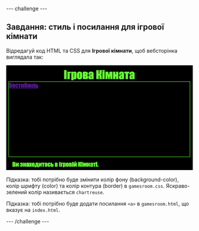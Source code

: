 \--- challenge \---

## Завдання: стиль і посилання для ігрової кімнати

Відредагуй код HTML та CSS для **Ігрової кімнати**, щоб вебсторінка виглядала так:

![знімок екрана](images/rooms-games-challenge.png)

Підказка: тобі потрібно буде змінити колір фону (background-color), колір шрифту (color) та колір контура (border) в `gamesroom.css`. Яскраво-зелений колір називається `chartreuse`.

Підказка: тобі потрібно буде додати посилання `<a>` в `gamesroom.html`, що вказує на `index.html`.

\--- /challenge \---